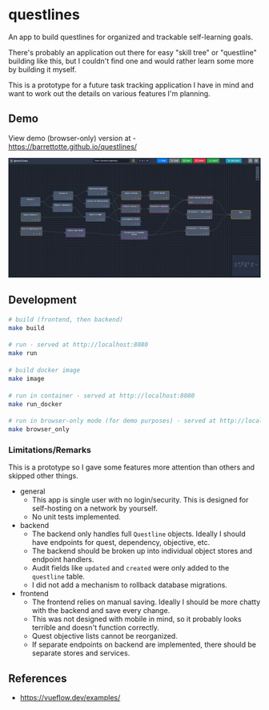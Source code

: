 # questlines

An app to build questlines for organized and trackable self-learning goals.

There's probably an application out there for easy "skill tree" or "questline" building like this,
but I couldn't find one and would rather learn some more by building it myself.

This is a prototype for a future task tracking application I have in mind and want
to work out the details on various features I'm planning.

## Demo

View demo (browser-only) version at - https://barrettotte.github.io/questlines/

![images/demo.png](images/demo.png)


## Development

```sh
# build (frontend, then backend)
make build

# run - served at http://localhost:8080
make run

# build docker image
make image

# run in container - served at http://localhost:8080
make run_docker

# run in browser-only mode (for demo purposes) - served at http://localhost:3000
make browser_only
```

### Limitations/Remarks

This is a prototype so I gave some features more attention than others and skipped other things.

- general
  - This app is single user with no login/security. This is designed for self-hosting on a network by yourself.
  - No unit tests implemented.
- backend
  - The backend only handles full `Questline` objects. Ideally I should have endpoints for quest, dependency, objective, etc.
  - The backend should be broken up into individual object stores and endpoint handlers.
  - Audit fields like `updated` and `created` were only added to the `questline` table.
  - I did not add a mechanism to rollback database migrations.
- frontend
  - The frontend relies on manual saving. Ideally I should be more chatty with the backend and save every change.
  - This was not designed with mobile in mind, so it probably looks terrible and doesn't function correctly.
  - Quest objective lists cannot be reorganized.
  - If separate endpoints on backend are implemented, there should be separate stores and services.

## References

- https://vueflow.dev/examples/
